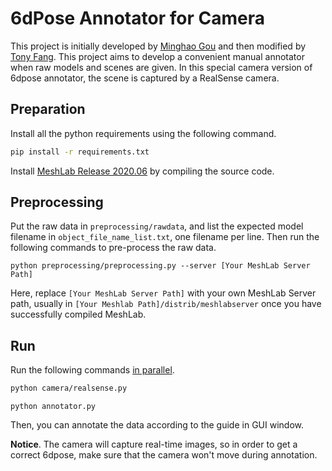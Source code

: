 # 6dPose Annotator for Camera

This project is initially developed by [Minghao Gou](https://github.com/GouMinghao) and then modified by [Tony Fang](https://github.com/Galaxies99). This project aims to develop a convenient manual annotator when raw models and scenes are given. In this special camera version of 6dpose annotator, the scene is captured by a RealSense camera.

## Preparation

Install all the python requirements using the following command.

```bash
pip install -r requirements.txt
```

Install [MeshLab Release 2020.06](https://github.com/cnr-isti-vclab/meshlab/releases/tag/Meshlab-2020.06) by compiling the source code.

##  Preprocessing

Put the raw data in `preprocessing/rawdata`, and list the expected model filename in `object_file_name_list.txt`, one filename per line. Then run the following commands to pre-process the raw data.

```
python preprocessing/preprocessing.py --server [Your MeshLab Server Path]
```

Here, replace `[Your MeshLab Server Path]` with your own MeshLab Server path, usually in `[Your Meshlab Path]/distrib/meshlabserver` once you have successfully compiled MeshLab.

## Run

Run the following commands <u>in parallel</u>.

```bash
python camera/realsense.py
```

```
python annotator.py
```

Then, you can annotate the data according to the guide in GUI window.

**Notice**. The camera will capture real-time images, so in order to get a correct 6dpose, make sure that the camera won't move during annotation.